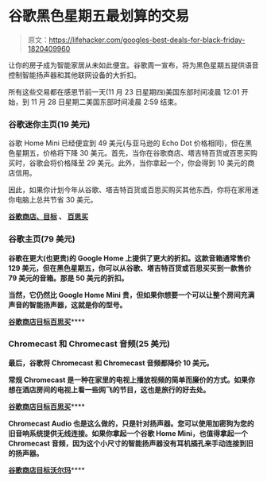 # 谷歌黑色星期五最划算的交易

> 原文：<https://lifehacker.com/googles-best-deals-for-black-friday-1820409960>

让你的房子成为智能家居从未如此便宜。谷歌周一宣布，将为黑色星期五提供语音控制智能扬声器和其他联网设备的大折扣。



所有这些交易都在感恩节前一天(11 月 23 日星期四)美国东部时间凌晨 12:01 开始，到 11 月 28 日星期二美国东部时间凌晨 2:59 结束。

### 谷歌迷你主页(19 美元)

谷歌 Home Mini 已经便宜到 49 美元(与亚马逊的 Echo Dot 价格相同)，但在黑色星期五，价格将下降 30 美元。首先，当你在谷歌商店、塔吉特百货或百思买购买时，谷歌会将价格降至 29 美元。此外，当你拿起一个，你会得到 10 美元的商店信用。

因此，如果你计划今年从谷歌、塔吉特百货或百思买购买其他东西，你将在家用迷你电脑上总共节省 30 美元。

[**谷歌商店、**](https://store.google.com/product/google_home_mini)**[**目标**](https://www.target.com/p/google-home-mini/-/A-53045704) **、** [**百思买**](https://www.bestbuy.com/site/google-home-mini-chalk/6082194.p?skuId=6082194)**

### **谷歌主页(79 美元)**

**谷歌在更大(也更贵)的 Google Home 上提供了更大的折扣。这款音箱通常售价 129 美元，但在黑色星期五，你可以从谷歌、塔吉特百货或百思买买到一款售价 79 美元的音箱。那是 50 美元的折扣。** 

**当然，它仍然比 Google Home Mini 贵，但如果你想要一个可以让整个房间充满声音的智能扬声器，这就是你的型号。**

**[**谷歌商店**](https://store.google.com/product/google_home)**[**目标**](https://www.target.com/p/google-home-white-4658762/-/A-51513049)**[**百思买**](https://www.bestbuy.com/site/google-home-white-slate-fabric/5578849.p?skuId=5578849)******

### ****Chromecast 和 Chromecast 音频(25 美元)****

****最后，谷歌将 Chromecast 和 Chromecast 音频都降价 10 美元。**** 

****常规 Chromecast 是一种在家里的电视上播放视频的简单而廉价的方式。如果你想在酒店房间的电视上看一些网飞的节目，这也是旅行的好去处。****

****[**谷歌商店**](https://store.google.com/product/chromecast_audio)**[**目标**](https://www.target.com/p/google-chromecast-audio/-/A-50317490)**[**百思买**](https://www.bestbuy.com/site/google-chromecast-audio-black/4532100.p?skuId=4532100)********

****Chromecast Audio 也是这么做的，只是针对扬声器。您可以使用加密狗为您的旧音响系统提供无线连接。如果你拿起一个谷歌 Home Mini，也值得拿起一个 Chromecast 音频，因为这个小尺寸的智能扬声器没有耳机插孔来手动连接到旧的扬声器。****

****[**谷歌商店**](https://store.google.com/product/chromecast_2015)**[**目标**](https://www.target.com/p/google-chromecast/-/A-50072152)**[**沃尔玛**](https://www.walmart.com/ip/Google-Chromecast/46708712)********